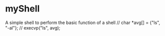 # myShell
A simple shell to perform the basic function of a shell
//    char *avg[] = {"ls", "-al"};
//    execvp("ls", avg);